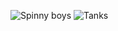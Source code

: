 ![Spinny boys](https://github.com/NathanThus/basic-ecs/assets/99728206/81dc9930-0820-42c5-88f7-ba079badd737)
![Tanks](https://github.com/NathanThus/basic-ecs/assets/99728206/58606159-2b74-4221-811c-34cc23e4de47)
